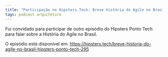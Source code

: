 ```yaml
---
title: "Participação no Hipsters.Tech: Breve história do Agile no Brasil"
tags: podcast arquitetura
---
```


Fui convidado para participar de outro episódio do Hipsters Ponto Tech para falar sobre a História do Agile no Brasil.

O episódio está disponível em: https://hipsters.tech/breve-historia-do-agile-no-brasil-hipsters-ponto-tech-295 

